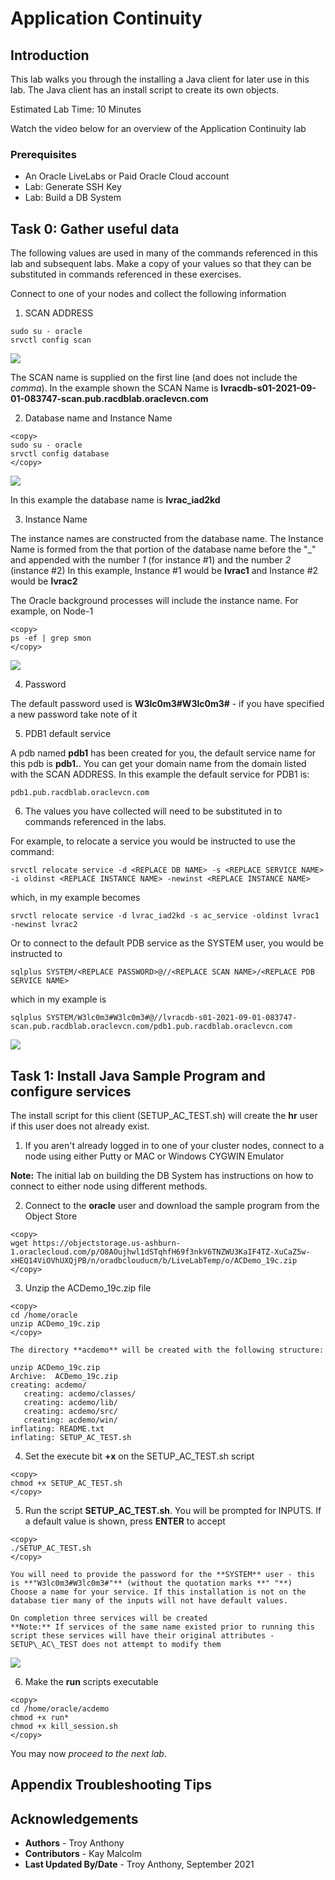 # Application Continuity

## Introduction

This lab walks you through the installing a Java client for later use in this lab. The Java client has an install script to create its own objects.

Estimated Lab Time: 10 Minutes

Watch the video below for an overview of the Application Continuity lab
[](youtube:KkwxbwII3O4)


### Prerequisites
- An Oracle LiveLabs or Paid Oracle Cloud account
- Lab: Generate SSH Key
- Lab: Build a DB System

## Task 0: Gather useful data
The following values are used in many of the commands referenced in this lab and subsequent labs. Make a copy of your values so that they can be substituted in commands referenced in these exercises.

Connect to one of your nodes and collect the following information

1. SCAN ADDRESS

````
sudo su - oracle
srvctl config scan
````
   ![](./images/scanName.png " ")

The SCAN name is supplied on the first line (and does not include the *comma*). In the example shown the SCAN Name is **lvracdb-s01-2021-09-01-083747-scan.pub.racdblab.oraclevcn.com**

2. Database name and Instance Name

````
<copy>
sudo su - oracle
srvctl config database
</copy>
````
   ![](./images/dbName.png " ")     

In this example the database name is **lvrac_iad2kd**

3. Instance Name

The instance names are constructed from the database name. The Instance Name is formed from the that portion of the database name before the "\_" and appended with the number *1* (for instance \#1) and the number *2* (instance \#2)
In this example, Instance \#1 would be **lvrac1** and Instance \#2 would be **lvrac2**

The Oracle background processes will include the instance name. For example, on Node-1

````
<copy>
ps -ef | grep smon
</copy>
````
   ![](./images/smonName.png " ")

4. Password

The default password used is **W3lc0m3#W3lc0m3#** - if you have specified a new password take note of it

5. PDB1 default service

A pdb named **pdb1** has been created for you, the default service name for this pdb is **pdb1.<your domain name>**. You can get your domain name from the domain listed with the SCAN ADDRESS.
In this example the default service for PDB1 is:

````
pdb1.pub.racdblab.oraclevcn.com
````

6. The values you have collected will need to be substituted in to commands referenced in the labs.

For example, to relocate a service you would be instructed to use the command:
````
srvctl relocate service -d <REPLACE DB NAME> -s <REPLACE SERVICE NAME> -i oldinst <REPLACE INSTANCE NAME> -newinst <REPLACE INSTANCE NAME>
````

which, in my example becomes

````
srvctl relocate service -d lvrac_iad2kd -s ac_service -oldinst lvrac1 -newinst lvrac2
````
Or to connect to the default PDB service as the SYSTEM user, you would be instructed to

````
sqlplus SYSTEM/<REPLACE PASSWORD>@//<REPLACE SCAN NAME>/<REPLACE PDB SERVICE NAME>
````
which in my example is

````
sqlplus SYSTEM/W3lc0m3#W3lc0m3#@//lvracdb-s01-2021-09-01-083747-scan.pub.racdblab.oraclevcn.com/pdb1.pub.racdblab.oraclevcn.com
````

![](./images/sqlplusLogin.png " ")

## Task 1:  Install Java Sample Program and configure services

The install script for this client (SETUP\_AC\_TEST.sh) will create the **hr** user if this user does not already exist.

1.  If you aren't already logged in to one of your cluster nodes, connect to a node using either Putty or MAC or Windows CYGWIN Emulator

**Note:** The initial lab on building the DB System has instructions on how to connect to either node using different methods.

2. Connect to the **oracle** user and download the sample program from the Object Store

````
<copy>
wget https://objectstorage.us-ashburn-1.oraclecloud.com/p/O8AOujhwl1dSTqhfH69f3nkV6TNZWU3KaIF4TZ-XuCaZ5w-xHEQ14ViOVhUXQjPB/n/oradbclouducm/b/LiveLabTemp/o/ACDemo_19c.zip
</copy>
````
3. Unzip the ACDemo_19c.zip file
````
<copy>
cd /home/oracle
unzip ACDemo_19c.zip
</copy>
````
    The directory **acdemo** will be created with the following structure:

````
unzip ACDemo_19c.zip
Archive:  ACDemo_19c.zip
creating: acdemo/
   creating: acdemo/classes/
   creating: acdemo/lib/
   creating: acdemo/src/
   creating: acdemo/win/
inflating: README.txt
inflating: SETUP_AC_TEST.sh
````
4. Set the execute bit **+x** on the SETUP\_AC\_TEST.sh script

````
<copy>
chmod +x SETUP_AC_TEST.sh
</copy>
````
5. Run the script **SETUP\_AC\_TEST.sh**. You will be prompted for INPUTS. If a default value is shown, press **ENTER** to accept

````
<copy>
./SETUP_AC_TEST.sh
</copy>
````

    You will need to provide the password for the **SYSTEM** user - this is **"W3lc0m3#W3lc0m3#"** (without the quotation marks **" "**)
    Choose a name for your service. If this installation is not on the database tier many of the inputs will not have default values.

    On completion three services will be created
    **Note:** If services of the same name existed prior to running this script these services will have their original attributes - SETUP\_AC\_TEST does not attempt to modify them

   ![](./images/setup_service_list.png " ")

6. Make the **run** scripts executable

````
<copy>
cd /home/oracle/acdemo
chmod +x run*
chmod +x kill_session.sh
</copy>
````

You may now *proceed to the next lab*.  

## Appendix Troubleshooting Tips

## Acknowledgements
* **Authors** - Troy Anthony
* **Contributors** - Kay Malcolm
* **Last Updated By/Date** - Troy Anthony, September 2021
